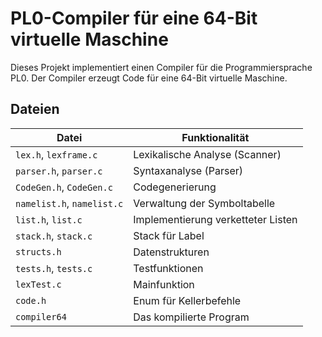 # PL0-Compiler für eine 64-Bit virtuelle Maschine

Dieses Projekt implementiert einen Compiler für die Programmiersprache PL0. Der Compiler erzeugt Code für eine 64-Bit virtuelle Maschine.

## Dateien

| Datei                      | Funktionalität                     |
|----------------------------|------------------------------------|
| `lex.h`, `lexframe.c`      | Lexikalische Analyse (Scanner)     |
| `parser.h`, `parser.c`     | Syntaxanalyse (Parser)             |
| `CodeGen.h`, `CodeGen.c`   | Codegenerierung                    |
| `namelist.h`, `namelist.c` | Verwaltung der Symboltabelle       |
| `list.h`, `list.c`         | Implementierung verketteter Listen |
| `stack.h`, `stack.c`       | Stack für Label                    |
| `structs.h`                | Datenstrukturen                    |
| `tests.h`, `tests.c`       | Testfunktionen                     |
| `lexTest.c`                | Mainfunktion                       |
| `code.h`                   | Enum für Kellerbefehle             |
| `compiler64`               | Das kompilierte Program            |
